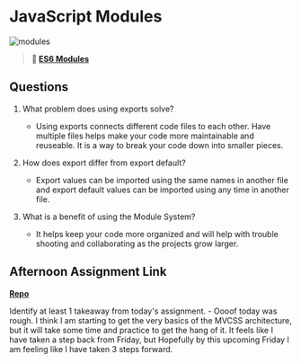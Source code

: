 # JavaScript Modules

![modules](https://bcw.blob.core.windows.net/public/img/1015719031845190)

> **📖 [ES6 Modules](https://codeworksacademy.com/fs-student-guide/resources/wk3/01-Modules)**

## Questions

1. What problem does using exports solve?
    - Using exports connects different code files to each other. Have multiple files helps make your code more maintainable and reuseable. It is a way to break your code down into smaller pieces.
2. How does export differ from export default?
    - Export values can be imported using the same names in another file and export default values can be imported using any time in another file.

3. What is a benefit of using the Module System?
    - It helps keep your code more organized and will help with trouble shooting and collaborating as the projects grow larger. 

## Afternoon Assignment Link

**[Repo](https://github.com/smithtaylord/game-night)**

Identify at least 1 takeaway from today's assignment.
     - Oooof today was rough. I think I am starting to get the very basics of the MVCSS architecture, but it will take some time and practice to get the hang of it. It feels like I have taken a step back from Friday, but Hopefully by this upcoming Friday I am feeling like I have taken 3 steps forward. 